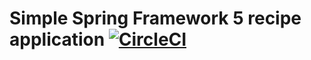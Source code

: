 # Simple Spring Framework 5 recipe application [![CircleCI](https://dl.circleci.com/status-badge/img/gh/Dwanford/spring5-recipe-app/tree/master.svg?style=svg)](https://dl.circleci.com/status-badge/redirect/gh/Dwanford/spring5-recipe-app/tree/master)
